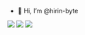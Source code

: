 - 👋 Hi, I’m @hirin-byte

<!---
hirin-byte/hirin-byte is a ✨ special ✨ repository because its `README.md` (this file) appears on your GitHub profile.
You can click the Preview link to take a look at your changes.
--->


![](https://img.shields.io/twitter/url?color=white&label=twitter&logo=twitter&logoColor=white&style=for-the-badge&url=https%3A%2F%2Ftwitter.com%2Fthe_hirin)
![](https://img.shields.io/twitter/url?color=white&label=twitter&logo=instagram&logoColor=white&style=for-the-badge&url=https%3A%2F%2Fwww.instagram.com%2Fthe_hirin%2F)
![](https://discord-md-badge.vercel.app/api/shield/424697596448210964?labelColor=white)
